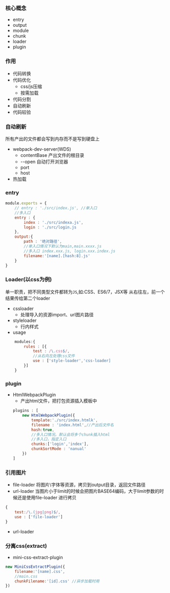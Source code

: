 ### 核心概念
* entry
* output
* module
* chunk
* loader
* plugin

### 作用
* 代码转换
* 代码优化
    * css/js压缩
    * 按需加载
* 代码分割
* 自动刷新
* 代码较验
### 自动刷新
所有产出的文件都会写到内存而不是写到硬盘上
* webpack-dev-server(WDS)
    * contentBase 产出文件的根目录
    * --open 自动打开浏览器
    * port
    * host
* 热加载
### entry
```javascript
module.exports = {
    // entry : './src/index.js', //单入口
    //多入口
    entry : {
        index : './src/indexa.js',
        login : './src/login.js
    },
    output:{
        path : '绝对路径',
        //单入口情况下默认为main,main.xxxx.js
        //多入口 index.xxx.js, login.xxx.index.js
        filename:'[name].[hash:8].js'
    }
}
```
### Loader(以css为例)
单一职责，把不同类型文件都转为`JS`,如:CSS、ES6/7，JSX等
从右往左，前一个结果传给第二个loader
* cssloader
    * 处理导入的资源import、url图片路径
* styleloader
    * 行内样式
* usage
```javascript
    modules:{
        rules : [{
            test : /\.css$/,
            //从右向左处理css文件
            use : ['style-loader','css-loader]
        }]
    }
```
### plugin
* HtmlWebpackPlugin
    * 产出html文件，把打包资源插入模板中
    ```javascript
    plugins : [
        new HtmlWebpackPlugin({
            template:'./src/index.htmlk',
            filename : 'index.html',//产出后文件名
            hash:true,
            //多入口情况。默认会将多个chunk插入html
            //多入口，指定入口
            chunks:['login','index'],
            chunkSortMode : 'nanual'
        })
    ]
    ```
### 引用图片
* file-loader
将图片\字体等资源，拷贝到output目录，返回文件路径
* url-loader
当图片小于limit的时候会把图片BASE64编码，大于limit参数的时候还是使用file-loader 进行拷贝

```javascript
{
    test:/\.(jpg|png)$/,
    use : ['file-loader']
}
```
* url-loader

### 分离css(extract)
* mini-css-extract-plugin
```javascript
new MiniCssExtractPlugin({
    filename:'[name].css',
    //main.css
    chunkFilename:'[id].css' //异步加载时用
})
```